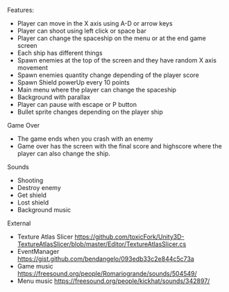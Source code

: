 Features:
- Player can move in the X axis using A-D or arrow keys
- Player can shoot using left click or space bar
- Player can change the spaceship on the menu or at the end game screen
- Each ship has different things
- Spawn enemies at the top of the screen and they have random X axis movement
- Spawn enemies quantity change depending of the player score
- Spawn Shield powerUp every 10 points
- Main menu where the player can change the spaceship
- Background with parallax
- Player can pause with escape or P button 
- Bullet sprite changes depending on the player ship


Game Over
- The game ends when you crash with an enemy
- Game over has the screen with the final score and highscore where the player can also change the ship.

Sounds
- Shooting
- Destroy enemy
- Get shield
- Lost shield
- Background music

External
- Texture Atlas Slicer https://github.com/toxicFork/Unity3D-TextureAtlasSlicer/blob/master/Editor/TextureAtlasSlicer.cs
- EventManager https://gist.github.com/bendangelo/093edb33c2e844c5c73a
- Game music https://freesound.org/people/Romariogrande/sounds/504549/
- Menu music https://freesound.org/people/kickhat/sounds/342897/
